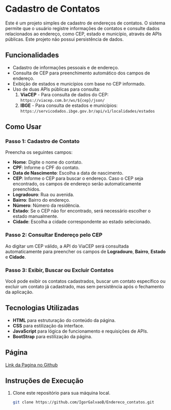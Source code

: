# Cadastro de Contatos

Este é um projeto simples de cadastro de endereços de contatos. O sistema permite que o usuário registre informações de contatos e consulte dados relacionados ao endereço, como CEP, estado e município, através de APIs públicas. Este projeto não possui persistência de dados.

## Funcionalidades

- Cadastro de informações pessoais e de endereço.
- Consulta de CEP para preenchimento automático dos campos de endereço.
- Exibição de estados e municípios com base no CEP informado.
- Uso de duas APIs públicas para consulta:
  1. **ViaCEP** - Para consulta de dados do CEP: `https://viacep.com.br/ws/${cep}/json/`
  2. **IBGE** - Para consulta de estados e municípios: `https://servicodados.ibge.gov.br/api/v1/localidades/estados`

## Como Usar

### Passo 1: Cadastro de Contato
Preencha os seguintes campos:

- **Nome**: Digite o nome do contato.
- **CPF**: Informe o CPF do contato.
- **Data de Nascimento**: Escolha a data de nascimento.
- **CEP**: Informe o CEP para buscar o endereço. Caso o CEP seja encontrado, os campos de endereço serão automaticamente preenchidos.
- **Logradouro**: Rua ou avenida.
- **Bairro**: Bairro do endereço.
- **Número**: Número da residência.
- **Estado**: Se o CEP não for encontrado, será necessário escolher o estado manualmente.
- **Cidade**: Escolha a cidade correspondente ao estado selecionado.

### Passo 2: Consultar Endereço pelo CEP
Ao digitar um CEP válido, a API do ViaCEP será consultada automaticamente para preencher os campos de **Logradouro**, **Bairro**, **Estado** e **Cidade**.

### Passo 3: Exibir, Buscar ou Excluir Contatos
Você pode exibir os contatos cadastrados, buscar um contato específico ou excluir um contato já cadastrado, mas sem persistência após o fechamento da aplicação.

## Tecnologias Utilizadas

- **HTML** para estruturação do conteúdo da página.
- **CSS** para estilização da interface.
- **JavaScript** para lógica de funcionamento e requisições de APIs.
- **BootStrap** para estilização da página.

## Página 

[Link da Pagina no Github](https://igorgalvaob.github.io/Endereco_contatos/)

## Instruções de Execução

1. Clone este repositório para sua máquina local.
   ```bash
   git clone https://github.com/IgorGalvaoB/Endereco_contatos.git
